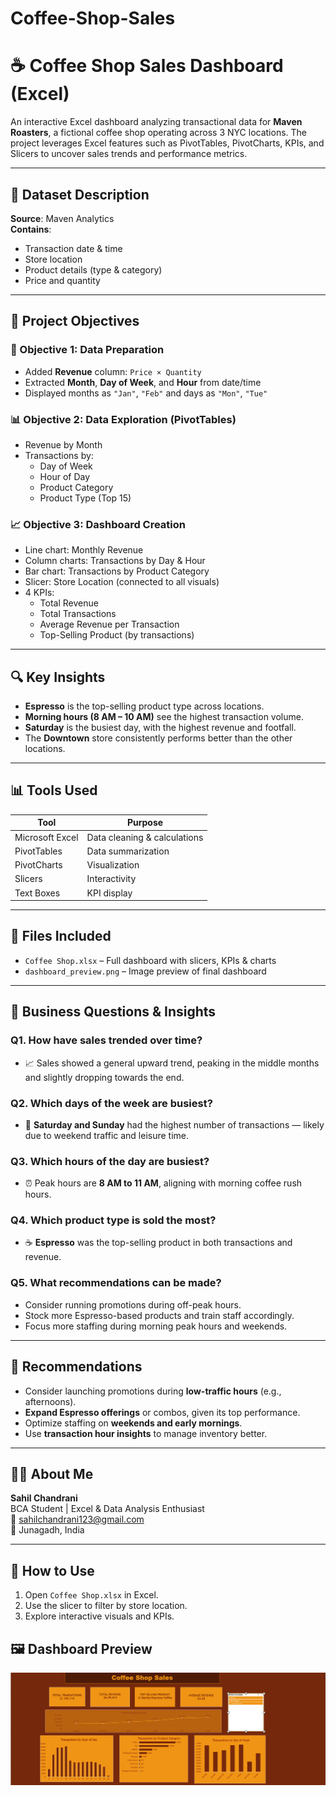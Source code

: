 # Coffee-Shop-Sales
# ☕ Coffee Shop Sales Dashboard (Excel)

An interactive Excel dashboard analyzing transactional data for **Maven Roasters**, a fictional coffee shop operating across 3 NYC locations. The project leverages Excel features such as PivotTables, PivotCharts, KPIs, and Slicers to uncover sales trends and performance metrics.

---

## 📁 Dataset Description

**Source**: Maven Analytics  
**Contains**:
- Transaction date & time
- Store location
- Product details (type & category)
- Price and quantity

---

## 🎯 Project Objectives

### 🧩 Objective 1: Data Preparation
- Added **Revenue** column: `Price × Quantity`
- Extracted **Month**, **Day of Week**, and **Hour** from date/time
- Displayed months as `"Jan"`, `"Feb"` and days as `"Mon"`, `"Tue"`

### 📊 Objective 2: Data Exploration (PivotTables)
- Revenue by Month
- Transactions by:
  - Day of Week
  - Hour of Day
  - Product Category
  - Product Type (Top 15)

### 📈 Objective 3: Dashboard Creation
- Line chart: Monthly Revenue
- Column charts: Transactions by Day & Hour
- Bar chart: Transactions by Product Category
- Slicer: Store Location (connected to all visuals)
- 4 KPIs:
  - Total Revenue
  - Total Transactions
  - Average Revenue per Transaction
  - Top-Selling Product (by transactions)

---

## 🔍 Key Insights

- **Espresso** is the top-selling product type across locations.
- **Morning hours (8 AM – 10 AM)** see the highest transaction volume.
- **Saturday** is the busiest day, with the highest revenue and footfall.
- The **Downtown** store consistently performs better than the other locations.

---

## 📊 Tools Used

| Tool            | Purpose                         |
|-----------------|----------------------------------|
| Microsoft Excel | Data cleaning & calculations     |
| PivotTables     | Data summarization               |
| PivotCharts     | Visualization                    |
| Slicers         | Interactivity                    |
| Text Boxes      | KPI display                      |

---

## 📎 Files Included

- `Coffee Shop.xlsx` – Full dashboard with slicers, KPIs & charts  
- `dashboard_preview.png` – Image preview of final dashboard

---

## 🧠 Business Questions & Insights

### Q1. How have sales trended over time?
- 📈 Sales showed a general upward trend, peaking in the middle months and slightly dropping towards the end.

### Q2. Which days of the week are busiest?
- 📅 **Saturday and Sunday** had the highest number of transactions — likely due to weekend traffic and leisure time.

### Q3. Which hours of the day are busiest?
- ⏰ Peak hours are **8 AM to 11 AM**, aligning with morning coffee rush hours.

### Q4. Which product type is sold the most?
- ☕ **Espresso** was the top-selling product in both transactions and revenue.

### Q5. What recommendations can be made?
- Consider running promotions during off-peak hours.
- Stock more Espresso-based products and train staff accordingly.
- Focus more staffing during morning peak hours and weekends.

---

## 🧠 Recommendations

- Consider launching promotions during **low-traffic hours** (e.g., afternoons).
- **Expand Espresso offerings** or combos, given its top performance.
- Optimize staffing on **weekends and early mornings**.
- Use **transaction hour insights** to manage inventory better.

---

## 🙋‍♂️ About Me

**Sahil Chandrani**  
BCA Student | Excel & Data Analysis Enthusiast  
📧 sahilchandrani123@gmail.com  
📍 Junagadh, India

---

## 📌 How to Use

1. Open `Coffee Shop.xlsx` in Excel.
2. Use the slicer to filter by store location.
3. Explore interactive visuals and KPIs.

## 🖼️ Dashboard Preview

![Dashboard Preview](https://github.com/SahilChandrani/Coffee-Shop-Sales/blob/main/Screenshot%202025-07-24%20202215.png)   

